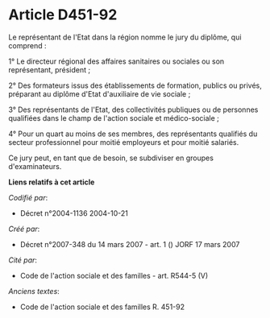 # Article D451-92

Le représentant de l'Etat dans la région nomme le jury du diplôme, qui comprend :

1° Le directeur régional des affaires sanitaires ou sociales ou son représentant, président ;

2° Des formateurs issus des établissements de formation, publics ou privés, préparant au diplôme d'Etat d'auxiliaire de vie
sociale ;

3° Des représentants de l'Etat, des collectivités publiques ou de personnes qualifiées dans le champ de l'action sociale et
médico-sociale ;

4° Pour un quart au moins de ses membres, des représentants qualifiés du secteur professionnel pour moitié employeurs et pour
moitié salariés.

Ce jury peut, en tant que de besoin, se subdiviser en groupes d'examinateurs.

**Liens relatifs à cet article**

_Codifié par_:

  - Décret n°2004-1136 2004-10-21

_Créé par_:

  - Décret n°2007-348 du 14 mars 2007 - art. 1 () JORF 17 mars 2007

_Cité par_:

  - Code de l'action sociale et des familles - art. R544-5 (V)

_Anciens textes_:

  - Code de l'action sociale et des familles R. 451-92
